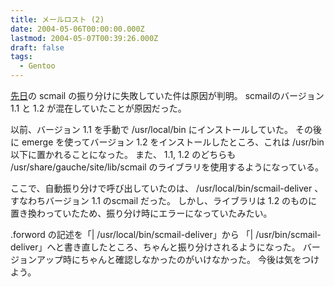 ```yaml
---
title: メールロスト (2)
date: 2004-05-06T00:00:00.000Z
lastmod: 2004-05-07T00:39:26.000Z
draft: false
tags:
  - Gentoo
---
```


[先日](/posts/20040503/p01)の scmail の振り分けに失敗していた件は原因が判明。 scmailのバージョン 1.1 と 1.2 が混在していたことが原因だった。

以前、バージョン 1.1 を手動で /usr/local/bin にインストールしていた。 その後に emerge を使ってバージョン 1.2 をインストールしたところ、これは /usr/bin 以下に置かれることになった。 また、 1.1, 1.2 のどちらも /usr/share/gauche/site/lib/scmail のライブラリを使用するようになっている。

ここで、自動振り分けで呼び出していたのは、 /usr/local/bin/scmail-deliver 、すなわちバージョン 1.1 のscmail だった。 しかし、ライブラリは 1.2 のものに置き換わっていたため、振り分け時にエラーになっていたみたい。

.forword の記述を「| /usr/local/bin/scmail-deliver」から 「| /usr/bin/scmail-deliver」へと書き直したところ、ちゃんと振り分けされるようになった。 バージョンアップ時にちゃんと確認しなかったのがいけなかった。 今後は気をつけよう。
